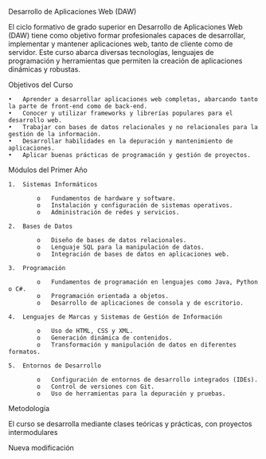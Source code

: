 Desarrollo de Aplicaciones Web (DAW)

El ciclo formativo de grado superior en Desarrollo de Aplicaciones Web (DAW) tiene como objetivo formar profesionales capaces de desarrollar, implementar y mantener aplicaciones web, tanto de cliente como de servidor. Este curso abarca diversas tecnologías, lenguajes de programación y herramientas que permiten la creación de aplicaciones dinámicas y robustas.

Objetivos del Curso

    •	Aprender a desarrollar aplicaciones web completas, abarcando tanto la parte de front-end como de back-end.
    •	Conocer y utilizar frameworks y librerías populares para el desarrollo web.
    •	Trabajar con bases de datos relacionales y no relacionales para la gestión de la información.
    •	Desarrollar habilidades en la depuración y mantenimiento de aplicaciones.
    •	Aplicar buenas prácticas de programación y gestión de proyectos.

Módulos del Primer Año

    1.	Sistemas Informáticos

            o	Fundamentos de hardware y software.
            o	Instalación y configuración de sistemas operativos.
            o	Administración de redes y servicios.

    2.	Bases de Datos

            o	Diseño de bases de datos relacionales.
            o	Lenguaje SQL para la manipulación de datos.
            o	Integración de bases de datos en aplicaciones web.

    3.	Programación

            o	Fundamentos de programación en lenguajes como Java, Python o C#.
            o	Programación orientada a objetos.
            o	Desarrollo de aplicaciones de consola y de escritorio.

    4.	Lenguajes de Marcas y Sistemas de Gestión de Información

            o	Uso de HTML, CSS y XML.
            o	Generación dinámica de contenidos.
            o	Transformación y manipulación de datos en diferentes formatos.

    5.	Entornos de Desarrollo

            o	Configuración de entornos de desarrollo integrados (IDEs).
            o	Control de versiones con Git.
            o	Uso de herramientas para la depuración y pruebas.

Metodología 

El curso se desarrolla mediante clases teóricas y prácticas, con proyectos intermodulares

Nueva modificación